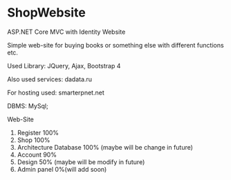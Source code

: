 # ShopWebsite
ASP.NET Core MVC with Identity Website 

Simple web-site for buying books or something else with different functions etc.

Used Library: JQuery, Ajax, Bootstrap 4

Also used services: dadata.ru

For hosting used: smarterpnet.net

DBMS: MySql;

Web-Site 
1. Register 100%
2. Shop 100%
3. Architecture Database 100% (maybe will be change in future)
4. Account 90% 
5. Design 50% (maybe will be modify in future)
6. Admin panel 0%(will add soon)
